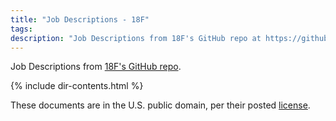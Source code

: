 ```yaml
---
title: "Job Descriptions - 18F"
tags: 
description: "Job Descriptions from 18F's GitHub repo at https://github.com/18F/join.tts.gsa.gov"
---
```


Job Descriptions from [18F's GitHub repo](https://github.com/18F/join.tts.gsa.gov).

{% include dir-contents.html %}

These documents are in the U.S. public domain, per their posted [license](https://github.com/18F/join.tts.gsa.gov/blob/main/LICENSE.md).
